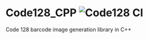 # Code128_CPP ![Code128 CI](https://github.com/barnhill/Code128_CPP/workflows/C/C++%20CI/badge.svg)
Code 128 barcode image generation library in C++

